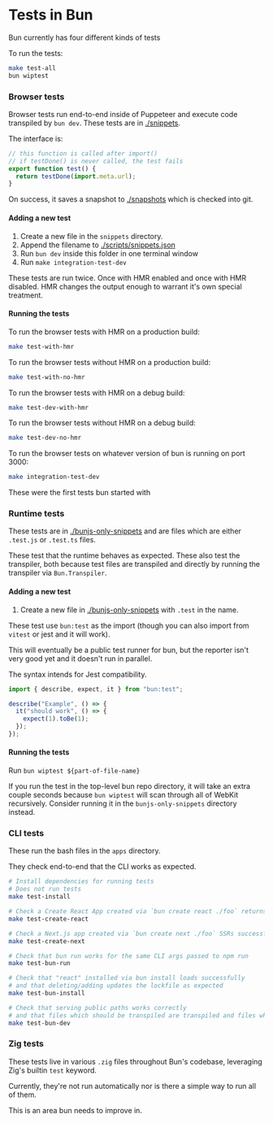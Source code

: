 # Tests in Bun

Bun currently has four different kinds of tests

To run the tests:

```bash
make test-all
bun wiptest
```

### Browser tests

Browser tests run end-to-end inside of Puppeteer and execute code transpiled by `bun dev`. These tests are in [./snippets](./snippets).

The interface is:

```js
// this function is called after import()
// if testDone() is never called, the test fails
export function test() {
  return testDone(import.meta.url);
}
```

On success, it saves a snapshot to [./snapshots](./snapshots) which is checked into git.

#### Adding a new test

1. Create a new file in the `snippets` directory.
2. Append the filename to [./scripts/snippets.json](./scripts/snippets.json)
3. Run `bun dev` inside this folder in one terminal window
4. Run `make integration-test-dev`

These tests are run twice. Once with HMR enabled and once with HMR disabled. HMR changes the output enough to warrant it's own special treatment.

#### Running the tests

To run the browser tests with HMR on a production build:

```bash
make test-with-hmr
```

To run the browser tests without HMR on a production build:

```bash
make test-with-no-hmr
```

To run the browser tests with HMR on a debug build:

```bash
make test-dev-with-hmr
```

To run the browser tests without HMR on a debug build:

```bash
make test-dev-no-hmr
```

To run the browser tests on whatever version of bun is running on port 3000:

```bash
make integration-test-dev
```

These were the first tests bun started with

### Runtime tests

These tests are in [./bunjs-only-snippets](./bunjs-only-snippets) and are files which are either `.test.js` or `.test.ts` files.

These test that the runtime behaves as expected. These also test the transpiler, both because test files are transpiled and directly by running the transpiler via `Bun.Transpiler`.

#### Adding a new test

1. Create a new file in [./bunjs-only-snippets](./bunjs-only-snippets/) with `.test` in the name.

These test use `bun:test` as the import (though you can also import from `vitest` or jest and it will work).

This will eventually be a public test runner for bun, but the reporter isn't very good yet and it doesn't run in parallel.

The syntax intends for Jest compatibility.

```ts
import { describe, expect, it } from "bun:test";

describe("Example", () => {
  it("should work", () => {
    expect(1).toBe(1);
  });
});
```

#### Running the tests

Run `bun wiptest ${part-of-file-name}`

If you run the test in the top-level bun repo directory, it will take an extra couple seconds because `bun wiptest` will scan through all of WebKit recursively. Consider running it in the `bunjs-only-snippets` directory instead.

### CLI tests

These run the bash files in the `apps` directory.

They check end-to-end that the CLI works as expected.

```bash
# Install dependencies for running tests
# Does not run tests
make test-install

# Check a Create React App created via `bun create react ./foo` returns HTML
make test-create-react

# Check a Next.js app created via `bun create next ./foo` SSRs successfully
make test-create-next

# Check that bun run works for the same CLI args passed to npm run
make test-bun-run

# Check that "react" installed via bun install loads successfully
# and that deleting/adding updates the lockfile as expected
make test-bun-install

# Check that serving public paths works correctly
# and that files which should be transpiled are transpiled and files which shouldn't be aren't
make test-bun-dev
```

### Zig tests

These tests live in various `.zig` files throughout Bun's codebase, leveraging Zig's builtin `test` keyword.

Currently, they're not run automatically nor is there a simple way to run all of them.

This is an area bun needs to improve in.
